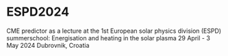 # ESPD2024
CME predictor as a lecture at the 1st European solar physics division (ESPD) summerschool: Energisation and heating in the solar plasma 29 April - 3 May 2024 Dubrovnik, Croatia
